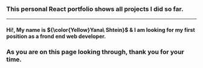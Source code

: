 ### This personal React portfolio shows all projects I did so far.

<hr>

#### Hi!, My name is ${\color{Yellow}Yana\ Shtein}$ & I am looking for my first position as a frond end web developer.

### As you are on this page looking through, thank you for your time.